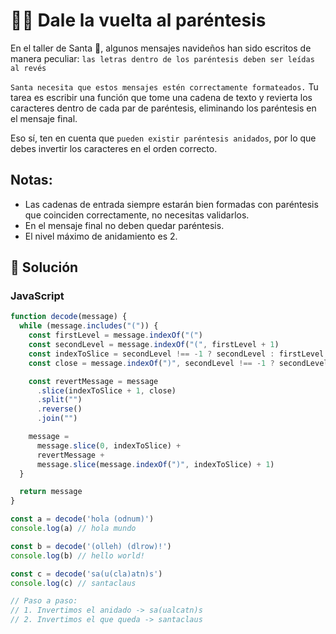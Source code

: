 # 😵‍💫 Dale la vuelta al paréntesis

En el taller de Santa 🎅, algunos mensajes navideños han sido escritos de manera peculiar: `las letras dentro de los paréntesis deben ser leídas al revés`

`Santa necesita que estos mensajes estén correctamente formateados.` Tu tarea es escribir una función que tome una cadena de texto y revierta los caracteres dentro de cada par de paréntesis, eliminando los paréntesis en el mensaje final.

Eso sí, ten en cuenta que `pueden existir paréntesis anidados`, por lo que debes invertir los caracteres en el orden correcto.

## Notas:

- Las cadenas de entrada siempre estarán bien formadas con paréntesis que coinciden correctamente, no necesitas validarlos.
- En el mensaje final no deben quedar paréntesis.
- El nivel máximo de anidamiento es 2.

## 👾 Solución

### JavaScript

```js
function decode(message) {
  while (message.includes("(")) {
    const firstLevel = message.indexOf("(")
    const secondLevel = message.indexOf("(", firstLevel + 1)
    const indexToSlice = secondLevel !== -1 ? secondLevel : firstLevel
    const close = message.indexOf(")", secondLevel !== -1 ? secondLevel : -1)

    const revertMessage = message
      .slice(indexToSlice + 1, close)
      .split("")
      .reverse()
      .join("")

    message =
      message.slice(0, indexToSlice) +
      revertMessage +
      message.slice(message.indexOf(")", indexToSlice) + 1)
  }

  return message
}

const a = decode('hola (odnum)')
console.log(a) // hola mundo

const b = decode('(olleh) (dlrow)!')
console.log(b) // hello world!

const c = decode('sa(u(cla)atn)s')
console.log(c) // santaclaus

// Paso a paso:
// 1. Invertimos el anidado -> sa(ualcatn)s
// 2. Invertimos el que queda -> santaclaus
```